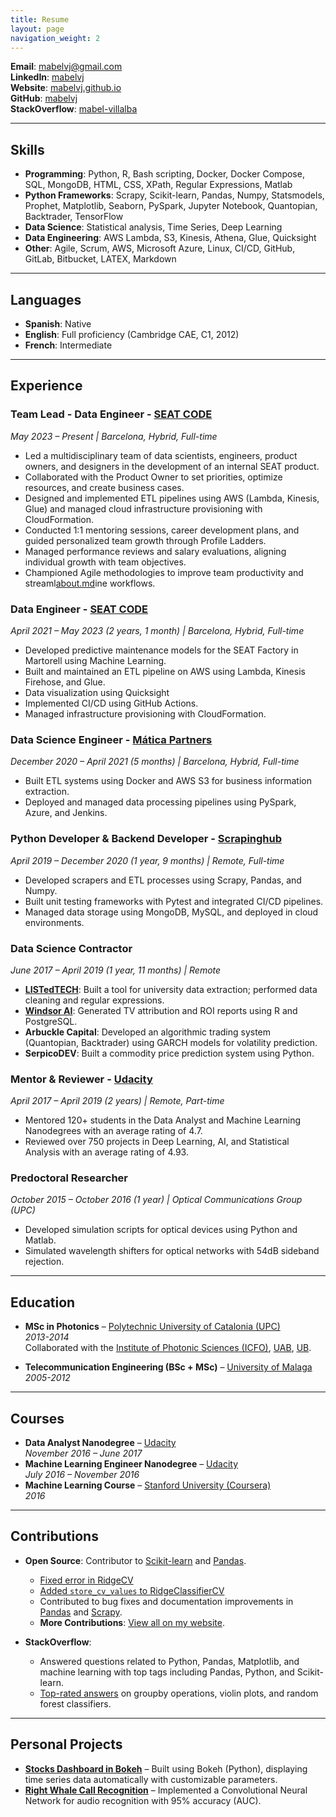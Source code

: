 ```yaml
---
title: Resume
layout: page
navigation_weight: 2
---
```

**Email**: [mabelvj@gmail.com](mailto:mabelvj@gmail.com)   
**LinkedIn**: [mabelvj](https://www.linkedin.com/in/mabelvj)  
**Website**: [mabelvj.github.io](https://mabelvj.github.io)  
**GitHub**: [mabelvj](https://github.com/mabelvj)  
**StackOverflow**: [mabel-villalba](https://stackoverflow.com/users/9051284/mabel-villalba)

---

## Skills

- **Programming**: Python, R, Bash scripting, Docker, Docker Compose, SQL, MongoDB, HTML, CSS, XPath, Regular Expressions, Matlab
- **Python Frameworks**: Scrapy, Scikit-learn, Pandas, Numpy, Statsmodels, Prophet, Matplotlib, Seaborn, PySpark, Jupyter Notebook, Quantopian, Backtrader, TensorFlow
- **Data Science**: Statistical analysis, Time Series, Deep Learning
- **Data Engineering**: AWS Lambda, S3, Kinesis, Athena, Glue, Quicksight
- **Other**: Agile, Scrum, AWS, Microsoft Azure, Linux, CI/CD, GitHub, GitLab, Bitbucket, LATEX, Markdown

---

## Languages

- **Spanish**: Native  
- **English**: Full proficiency (Cambridge CAE, C1, 2012)  
- **French**: Intermediate

---

## Experience

### **Team Lead - Data Engineer** - [SEAT CODE](https://code.seat)  
*May 2023 – Present | Barcelona, Hybrid, Full-time*
- Led a multidisciplinary team of data scientists, engineers, product owners, and designers in the development of an internal SEAT product.
- Collaborated with the Product Owner to set priorities, optimize resources, and create business cases.
- Designed and implemented ETL pipelines using AWS (Lambda, Kinesis, Glue) and managed cloud infrastructure provisioning with CloudFormation.
- Conducted 1:1 mentoring sessions, career development plans, and guided personalized team growth through Profile Ladders.
- Managed performance reviews and salary evaluations, aligning individual growth with team objectives.
- Championed Agile methodologies to improve team productivity and streaml[about.md](about.md)ine workflows.


### **Data Engineer** - [SEAT CODE](https://code.seat)  
*April 2021 – May 2023 (2 years, 1 month) | Barcelona, Hybrid, Full-time*
- Developed predictive maintenance models for the SEAT Factory in Martorell using Machine Learning.
- Built and maintained an ETL pipeline on AWS using Lambda, Kinesis Firehose, and Glue.
- Data visualization using Quicksight
- Implemented CI/CD using GitHub Actions.
- Managed infrastructure provisioning with CloudFormation.


### **Data Science Engineer** - [Mática Partners](https://www.matica.ai)  
*December 2020 – April 2021 (5 months) | Barcelona, Hybrid, Full-time*
- Built ETL systems using Docker and AWS S3 for business information extraction.
- Deployed and managed data processing pipelines using PySpark, Azure, and Jenkins.


### **Python Developer & Backend Developer** - [Scrapinghub](https://scrapinghub.com)  
*April 2019 – December 2020 (1 year, 9 months) | Remote, Full-time*  
- Developed scrapers and ETL processes using Scrapy, Pandas, and Numpy.
- Built unit testing frameworks with Pytest and integrated CI/CD pipelines.
- Managed data storage using MongoDB, MySQL, and deployed in cloud environments.


### **Data Science Contractor**  
*June 2017 – April 2019 (1 year, 11 months) | Remote*  
- **[LISTedTECH](https://www.listedtech.com)**: Built a tool for university data extraction; performed data cleaning and regular expressions.  
- **[Windsor AI](https://www.windsor.ai)**: Generated TV attribution and ROI reports using R and PostgreSQL.  
- **Arbuckle Capital**: Developed an algorithmic trading system (Quantopian, Backtrader) using GARCH models for volatility prediction.  
- **SerpicoDEV**: Built a commodity price prediction system using Python.


### **Mentor & Reviewer** - [Udacity](https://www.udacity.com)  
*April 2017 – April 2019 (2 years) | Remote, Part-time*  
- Mentored 120+ students in the Data Analyst and Machine Learning Nanodegrees with an average rating of 4.7.
- Reviewed over 750 projects in Deep Learning, AI, and Statistical Analysis with an average rating of 4.93.


### **Predoctoral Researcher**  
*October 2015 – October 2016 (1 year) | Optical Communications Group (UPC)*  
- Developed simulation scripts for optical devices using Python and Matlab.
- Simulated wavelength shifters for optical networks with 54dB sideband rejection.


---

## Education

- **MSc in Photonics** – [Polytechnic University of Catalonia (UPC)](http://www.photonics.masters.upc.edu/en)  
  *2013-2014*  
  Collaborated with the [Institute of Photonic Sciences (ICFO)](https://www.icfo.eu), [UAB](http://www.uab.cat), [UB](http://www.ub.edu).

- **Telecommunication Engineering (BSc + MSc)** – [University of Malaga](http://www.etsit.uma.es/index_en.html)  
  *2005-2012*

---

## Courses

- **Data Analyst Nanodegree** – [Udacity](https://confirm.udacity.com/ALTUMQFS)  
  *November 2016 – June 2017*  
- **Machine Learning Engineer Nanodegree** – [Udacity](https://confirm.udacity.com/HDQKNJQK)  
  *July 2016 – November 2016*  
- **Machine Learning Course** – [Stanford University (Coursera)](https://www.coursera.org/account/accomplishments/certificate/BDUV2MJT2P7T)  
  *2016*

---

## Contributions

- **Open Source**: Contributor to [Scikit-learn](https://github.com/scikit-learn/scikit-learn) and [Pandas](https://github.com/pandas-dev/pandas).
  - [Fixed error in RidgeCV](https://github.com/scikit-learn/scikit-learn/pull/10397)
  - [Added `store_cv_values` to RidgeClassifierCV](https://github.com/scikit-learn/scikit-learn/pull/10297)
  - Contributed to bug fixes and documentation improvements in [Pandas](https://github.com/pandas-dev/pandas/pull/33644) and [Scrapy](https://github.com/scrapy/scrapy).
  - **More Contributions**: [View all on my website](https://mabelvj.github.io/pullrequests/).

- **StackOverflow**:  
  - Answered questions related to Python, Pandas, Matplotlib, and machine learning with top tags including Pandas, Python, and Scikit-learn.
  - [Top-rated answers](https://stackoverflow.com/users/9051284/mabel-villalba?tab=answers) on groupby operations, violin plots, and random forest classifiers.

---

## Personal Projects

- **[Stocks Dashboard in Bokeh](https://github.com/stocksdashboard/stocks_dashboard_bokeh)** – Built using Bokeh (Python), displaying time series data automatically with customizable parameters.
- **[Right Whale Call Recognition](https://mabelvj.github.io/capstone_mabelvj/)** – Implemented a Convolutional Neural Network for audio recognition with 95% accuracy (AUC).
